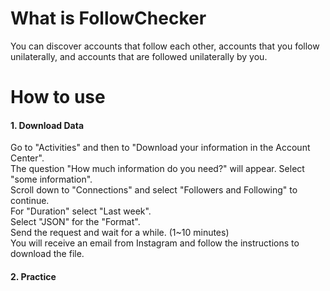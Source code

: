 # What is FollowChecker
You can discover accounts that follow each other, accounts that you follow unilaterally, and accounts that are followed unilaterally by you.  

# How to use
#### 1. Download Data
Go to "Activities" and then to "Download your information in the Account Center".  
The question "How much information do you need?" will appear. Select "some information".  
Scroll down to "Connections" and select "Followers and Following" to continue.  
For "Duration" select "Last week".  
Select "JSON" for the "Format".  
Send the request and wait for a while. (1~10 minutes)  
You will receive an email from Instagram and follow the instructions to download the file.  

#### 2. Practice 
